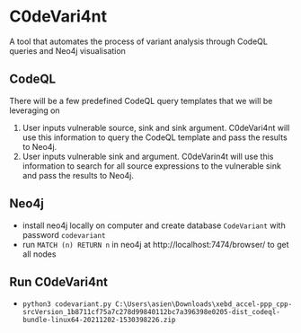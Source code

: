 # C0deVari4nt 
A tool that automates the process of variant analysis through CodeQL queries and Neo4j visualisation

## CodeQL
There will be a few predefined CodeQL query templates that we will be leveraging on
1. User inputs vulnerable source, sink and sink argument. C0deVari4nt will use this information to query the CodeQL template and pass the results to Neo4j.
2. User inputs vulnerable sink and argument. C0deVarin4t will use this information to search for all source expressions to the vulnerable sink and pass the results to Neo4j.

## Neo4j
- install neo4j locally on computer and create database `CodeVariant` with password `codevariant`
- run `MATCH (n) RETURN n` in neo4j at http://localhost:7474/browser/ to get all nodes

## Run C0deVari4nt
- `python3 codevariant.py C:\Users\asien\Downloads\xebd_accel-ppp_cpp-srcVersion_1b8711cf75a7c278d99840112bc7a396398e0205-dist_codeql-bundle-linux64-20211202-1530398226.zip`

